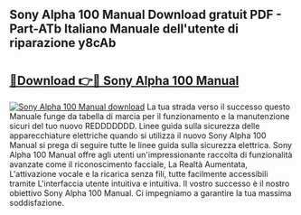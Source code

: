 ## Sony Alpha 100 Manual Download gratuit PDF - Part-ATb Italiano Manuale dell'utente di riparazione y8cAb

# <h2><a href="http://df9x74x.blite.top/?on=Sony+Alpha+100+Manual">🔗Download 👉🔴 Sony Alpha 100 Manual</a></h2>

[![Sony Alpha 100 Manual download](https://i.imgur.com/lujVjoI.png)](http://df9x74x.blite.top/?on=Sony+Alpha+100+Manual)
La tua strada verso il successo questo Manuale funge da tabella di marcia per il funzionamento e la manutenzione sicuri del tuo nuovo REDDDDDDD. Linee guida sulla sicurezza delle apparecchiature elettriche quando si utilizza il nuovo Sony Alpha 100 Manual si prega di seguire tutte le linee guida sulla sicurezza elettrica. Sony Alpha 100 Manual offre agli utenti un'impressionante raccolta di funzionalità avanzate come il riconoscimento facciale, La Realtà Aumentata, L'attivazione vocale e la ricarica senza fili, tutte facilmente accessibili tramite L'interfaccia utente intuitiva e intuitiva. Il vostro successo è il nostro obiettivo Sony Alpha 100 Manual. Ci impegniamo a garantire la tua massima soddisfazione.
